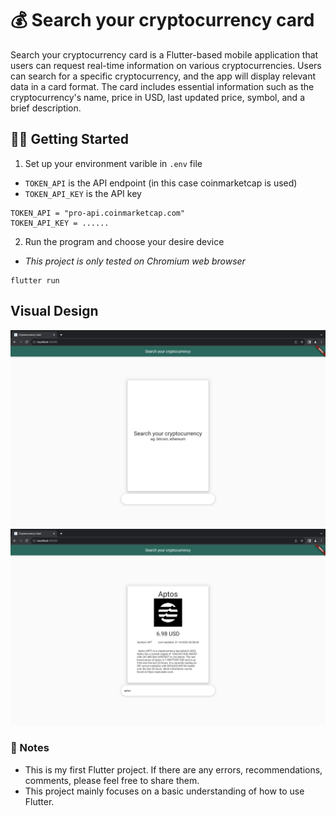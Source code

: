 # 💰 Search your cryptocurrency card

Search your cryptocurrency card is a Flutter-based mobile application that users can request real-time information on various cryptocurrencies. Users can search for a specific cryptocurrency, and the app will display relevant data in a card format. The card includes essential information such as the cryptocurrency's name, price in USD, last updated price, symbol, and a brief description.

## 🏋🏻 Getting Started
1. Set up your environment varible in `.env` file 
- `TOKEN_API` is the API endpoint (in this case coinmarketcap is used)
-  `TOKEN_API_KEY` is the API key
```
TOKEN_API = "pro-api.coinmarketcap.com"
TOKEN_API_KEY = ......
```

2. Run the program and choose your desire device
- *This project is only tested on Chromium web browser*
```
flutter run
```

## Visual Design
![Default](images/crypto_card_1.png)
![Searching](images/crypto_card_2.png)


### 💙 Notes
- This is my first Flutter project. If there are any errors, recommendations, comments, please feel free to share them.
- This project mainly focuses on a basic understanding of how to use Flutter.